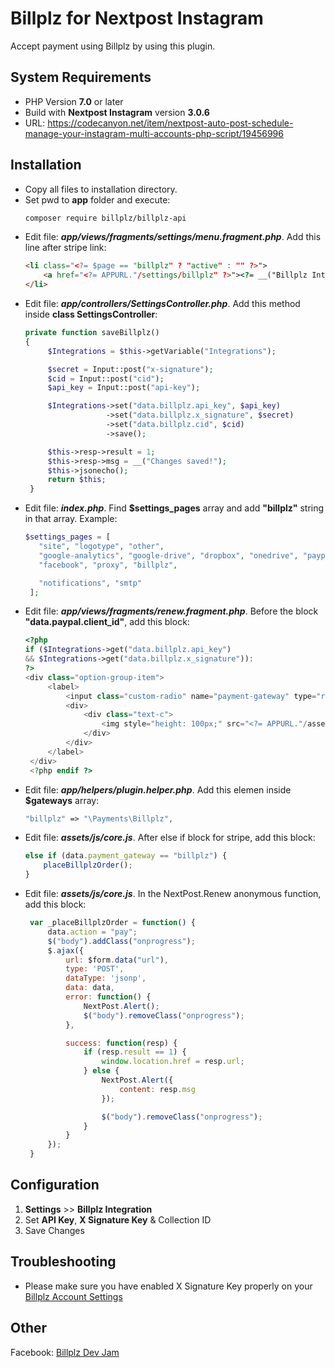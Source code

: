 # Billplz for Nextpost Instagram

Accept payment using Billplz by using this plugin.

## System Requirements
* PHP Version **7.0** or later
* Build with **Nextpost Instagram** version **3.0.6**
* URL: https://codecanyon.net/item/nextpost-auto-post-schedule-manage-your-instagram-multi-accounts-php-script/19456996

## Installation

-  Copy all files to installation directory. 
-  Set pwd to **app** folder and execute:
   ```bash
   composer require billplz/billplz-api
   ```
-  Edit file: __*app/views/fragments/settings/menu.fragment.php*__. Add this line after stripe link:
    ```html
    <li class="<?= $page == "billplz" ? "active" : "" ?>">
        <a href="<?= APPURL."/settings/billplz" ?>"><?= __("Billplz Integration") ?></a>
    </li>
   ```
-  Edit file: __*app/controllers/SettingsController.php*__. Add this method inside **class SettingsController**:
   ```php
   private function saveBillplz()
   {
        $Integrations = $this->getVariable("Integrations");

        $secret = Input::post("x-signature");
        $cid = Input::post("cid");
        $api_key = Input::post("api-key");

        $Integrations->set("data.billplz.api_key", $api_key)
                     ->set("data.billplz.x_signature", $secret)
                     ->set("data.billplz.cid", $cid)
                     ->save();

        $this->resp->result = 1;
        $this->resp->msg = __("Changes saved!");
        $this->jsonecho();
        return $this;
    }
   ```
-  Edit file: __*index.php*__. Find **$settings_pages** array and add **"billplz"** string in that array. Example:
   ```php
   $settings_pages = [
      "site", "logotype", "other",
      "google-analytics", "google-drive", "dropbox", "onedrive", "paypal", "stripe", 
      "facebook", "proxy", "billplz",

      "notifications", "smtp"
    ];
   ```
-  Edit file: __*app/views/fragments/renew.fragment.php*__. Before the block **"data.paypal.client_id"**, add this block:
   ```php
   <?php 
   if ($Integrations->get("data.billplz.api_key") 
   && $Integrations->get("data.billplz.x_signature")): 
   ?>
   <div class="option-group-item">
        <label>
            <input class="custom-radio" name="payment-gateway" type="radio" value="billplz" data-recurring="false">
            <div>
                <div class="text-c">
                    <img style="height: 100px;" src="<?= APPURL."/assets/img/cc/billplz.jpg" ?>" alt="Visa">
                </div>
            </div>
        </label>
    </div>
    <?php endif ?>
   ```
-  Edit file: __*app/helpers/plugin.helper.php*__. Add this elemen inside **$gateways** array:
   ```php
   "billplz" => "\Payments\Billplz",
   ```
-  Edit file: __*assets/js/core.js*__. After else if block for stripe, add this block:
    ```js
    else if (data.payment_gateway == "billplz") {
        placeBillplzOrder();
    }
   ```
-  Edit file: __*assets/js/core.js*__. In the NextPost.Renew anonymous function, add this block:
   ```js
    var _placeBillplzOrder = function() {
        data.action = "pay";
        $("body").addClass("onprogress");
        $.ajax({
            url: $form.data("url"),
            type: 'POST',
            dataType: 'jsonp',
            data: data,
            error: function() {
                NextPost.Alert();
                $("body").removeClass("onprogress");
            },

            success: function(resp) {
                if (resp.result == 1) {
                    window.location.href = resp.url;
                } else {
                    NextPost.Alert({
                        content: resp.msg
                    });

                    $("body").removeClass("onprogress");
                }
            }
        });
    }            
   ```

## Configuration

1. **Settings** >> **Billplz Integration**
2. Set **API Key**, **X Signature Key** & Collection ID
3. Save Changes

## Troubleshooting

* Please make sure you have enabled X Signature Key properly on your [Billplz Account Settings](https://www.billplz.com/enterprise/setting)

## Other

Facebook: [Billplz Dev Jam](https://www.facebook.com/groups/billplzdevjam/)
